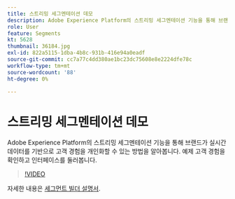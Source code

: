 ```yaml
---
title: 스트리밍 세그멘테이션 데모
description: Adobe Experience Platform의 스트리밍 세그멘테이션 기능을 통해 브랜드가 실시간 데이터를 기반으로 고객 경험을 개인화할 수 있는 방법을 알아봅니다. 예제 고객 경험을 확인하고 인터페이스를 둘러봅니다.
role: User
feature: Segments
kt: 5628
thumbnail: 36184.jpg
exl-id: 822a5115-1dba-4b8c-931b-416e94a0eadf
source-git-commit: cc7a77c4dd380ae1bc23dc75608e8e2224dfe78c
workflow-type: tm+mt
source-wordcount: '88'
ht-degree: 0%

---
```


# 스트리밍 세그멘테이션 데모

Adobe Experience Platform의 스트리밍 세그멘테이션 기능을 통해 브랜드가 실시간 데이터를 기반으로 고객 경험을 개인화할 수 있는 방법을 알아봅니다. 예제 고객 경험을 확인하고 인터페이스를 둘러봅니다.

>[!VIDEO](https://video.tv.adobe.com/v/36184?quality=12&learn=on)

자세한 내용은 [세그먼트 빌더 설명서](https://experienceleague.adobe.com/docs/experience-platform/segmentation/ui/segment-builder.html).

